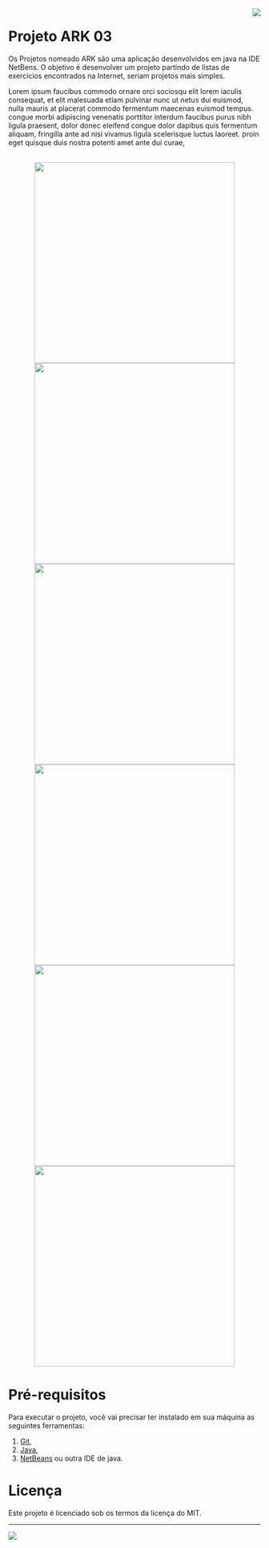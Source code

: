 <img src="https://github.com/VictorAugustoRodriguesGomes/Projeto_ARK_01_Java/blob/main/img/base/java.png?raw=true" align="right"/>

# Projeto ARK 03

Os Projetos nomeado ARK são uma aplicação desenvolvidos em java na IDE NetBens. O objetivo é desenvolver um projeto partindo de listas de exercícios encontrados na Internet, seriam projetos mais simples.

Lorem ipsum faucibus commodo ornare orci sociosqu elit lorem iaculis consequat, et elit malesuada etiam pulvinar nunc ut netus dui euismod, nulla mauris at placerat commodo fermentum maecenas euismod tempus. congue morbi adipiscing venenatis porttitor interdum faucibus purus nibh ligula praesent, dolor donec eleifend congue dolor dapibus quis fermentum aliquam, fringilla ante ad nisi vivamus ligula scelerisque luctus laoreet. proin eget quisque duis nostra potenti amet ante dui curae,

</br>

<div align="center">
<img src="https://github.com/VictorAugustoRodriguesGomes/Projeto_ARK_03_Java/blob/main/img/projeto/p1.png?raw=true" width="400"/>
<img src="https://github.com/VictorAugustoRodriguesGomes/Projeto_ARK_03_Java/blob/main/img/projeto/p2.png?raw=true" width="400"/>
<img src="https://github.com/VictorAugustoRodriguesGomes/Projeto_ARK_03_Java/blob/main/img/projeto/p3.png?raw=true" width="400"/>
<img src="https://github.com/VictorAugustoRodriguesGomes/Projeto_ARK_03_Java/blob/main/img/projeto/p4.png?raw=true" width="400"/> 
<img src="https://github.com/VictorAugustoRodriguesGomes/Projeto_ARK_03_Java/blob/main/img/projeto/p5.png?raw=true" width="400"/>
<img src="https://github.com/VictorAugustoRodriguesGomes/Projeto_ARK_03_Java/blob/main/img/projeto/p6.png?raw=true" width="400"/>
 </div>

# Pré-requisitos

Para executar o projeto, você vai precisar ter instalado em sua máquina as seguintes ferramentas:
1. [Git](https://git-scm.com),
2. [Java](https://www.java.com/pt-BR/),
3. [NetBeans](https://netbeans.apache.org/) ou outra IDE de java.

# Licença

Este projeto é licenciado sob os termos da licença do MIT.

---------

<img src="https://github.com/VictorAugustoRodriguesGomes/Projeto_ARK_03_Java/blob/main/img/base/dados.png?raw=true"/>
